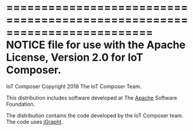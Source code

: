 =========================================================================
  NOTICE file for use with the Apache License, Version 2.0 for IoT Composer.                                     
=========================================================================

IoT Composer
Copyright 2018 The IoT Composer Team.

This distribution includes software developed at
The [Apache](http://www.apache.org/) Software Foundation.

The distribution contains the code developed by the IoT Composer team. 
The code uses [jGrapht](https://github.com/jgrapht/jgrapht).

